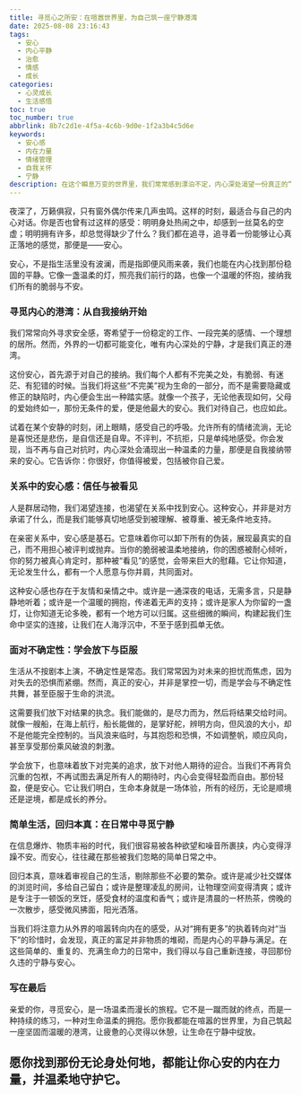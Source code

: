 ```yaml
---
title: 寻觅心之所安：在喧嚣世界里，为自己筑一座宁静港湾
date: 2025-08-08 23:16:43
tags:
  - 安心
  - 内心平静
  - 治愈
  - 情感
  - 成长
categories:
  - 心灵成长
  - 生活感悟
toc: true
toc_number: true
abbrlink: 8b7c2d1e-4f5a-4c6b-9d0e-1f2a3b4c5d6e
keywords:
  - 安心感
  - 内在力量
  - 情绪管理
  - 自我关怀
  - 宁静
description: 在这个瞬息万变的世界里，我们常常感到漂泊不定，内心深处渴望一份真正的“安心”。这份安心，并非来自外界的完美无缺，而是源于我们与自己、与世界温柔相处的能力。它是一种深沉的平静，一种无论风雨如何，都能稳稳扎根的内在力量。今天，让我们一起探索，如何为自己的心灵筑起一座坚固而温暖的港湾，让疲惫的心灵得以休憩，让生命在宁静中绽放。
---
```


夜深了，万籁俱寂，只有窗外偶尔传来几声虫鸣。这样的时刻，最适合与自己的内心对话。你是否也曾有过这样的感受：明明身处热闹之中，却感到一丝莫名的空虚；明明拥有许多，却总觉得缺少了什么？我们都在追寻，追寻着一份能够让心真正落地的感觉，那便是——安心。

安心，不是指生活里没有波澜，而是指即便风雨来袭，我们也能在内心找到那份稳固的平静。它像一盏温柔的灯，照亮我们前行的路，也像一个温暖的怀抱，接纳我们所有的脆弱与不安。

### 寻觅内心的港湾：从自我接纳开始

我们常常向外寻求安全感，寄希望于一份稳定的工作、一段完美的感情、一个理想的居所。然而，外界的一切都可能变化，唯有内心深处的宁静，才是我们真正的港湾。

这份安心，首先源于对自己的接纳。我们每个人都有不完美之处，有脆弱、有迷茫、有犯错的时候。当我们将这些“不完美”视为生命的一部分，而不是需要隐藏或修正的缺陷时，内心便会生出一种踏实感。就像一个孩子，无论他表现如何，父母的爱始终如一，那份无条件的爱，便是他最大的安心。我们对待自己，也应如此。

试着在某个安静的时刻，闭上眼睛，感受自己的呼吸。允许所有的情绪流淌，无论是喜悦还是悲伤，是自信还是自卑。不评判，不抗拒，只是单纯地感受。你会发现，当不再与自己对抗时，内心深处会涌现出一种温柔的力量，那便是自我接纳带来的安心。它告诉你：你很好，你值得被爱，包括被你自己爱。

### 关系中的安心感：信任与被看见

人是群居动物，我们渴望连接，也渴望在关系中找到安心。这种安心，并非是对方承诺了什么，而是我们能够真切地感受到被理解、被尊重、被无条件地支持。

在亲密关系中，安心感是基石。它意味着你可以卸下所有的伪装，展现最真实的自己，而不用担心被评判或抛弃。当你的脆弱被温柔地接纳，你的困惑被耐心倾听，你的努力被真心肯定时，那种被“看见”的感觉，会带来巨大的慰藉。它让你知道，无论发生什么，都有一个人愿意与你并肩，共同面对。

这种安心感也存在于友情和亲情之中。或许是一通深夜的电话，无需多言，只是静静地听着；或许是一个温暖的拥抱，传递着无声的支持；或许是家人为你留的一盏灯，让你知道无论多晚，都有一个地方可以归属。这些细微的瞬间，构建起我们生命中坚实的连接，让我们在人海浮沉中，不至于感到孤单无依。

### 面对不确定性：学会放下与臣服

生活从不按剧本上演，不确定性是常态。我们常常因为对未来的担忧而焦虑，因为对失去的恐惧而紧绷。然而，真正的安心，并非是掌控一切，而是学会与不确定性共舞，甚至臣服于生命的洪流。

这需要我们放下对结果的执念。我们能做的，是尽力而为，然后将结果交给时间。就像一艘船，在海上航行，船长能做的，是掌好舵，辨明方向，但风浪的大小，却不是他能完全控制的。当风浪来临时，与其抱怨和恐惧，不如调整帆，顺应风向，甚至享受那份乘风破浪的刺激。

学会放下，也意味着放下对完美的追求，放下对他人期待的迎合。当我们不再背负沉重的包袱，不再试图去满足所有人的期待时，内心会变得轻盈而自由。那份轻盈，便是安心。它让我们明白，生命本身就是一场体验，所有的经历，无论是顺境还是逆境，都是成长的养分。

### 简单生活，回归本真：在日常中寻觅宁静

在信息爆炸、物质丰裕的时代，我们很容易被各种欲望和噪音所裹挟，内心变得浮躁不安。而安心，往往藏在那些被我们忽略的简单日常之中。

回归本真，意味着审视自己的生活，剔除那些不必要的繁杂。或许是减少社交媒体的浏览时间，多给自己留白；或许是整理凌乱的房间，让物理空间变得清爽；或许是专注于一顿饭的烹饪，感受食材的温度和香气；或许是清晨的一杯热茶，傍晚的一次散步，感受微风拂面，阳光洒落。

当我们将注意力从外界的喧嚣转向内在的感受，从对“拥有更多”的执着转向对“当下”的珍惜时，会发现，真正的富足并非物质的堆砌，而是内心的平静与满足。在这些简单的、重复的、充满生命力的日常中，我们得以与自己重新连接，寻回那份久违的宁静与安心。

### 写在最后

亲爱的你，寻觅安心，是一场温柔而漫长的旅程。它不是一蹴而就的终点，而是一种持续的练习，一种对生命温柔的拥抱。愿你我都能在喧嚣的世界里，为自己筑起一座坚固而温暖的港湾，让疲惫的心灵得以休憩，让生命在宁静中绽放。

愿你找到那份无论身处何地，都能让你心安的内在力量，并温柔地守护它。
---